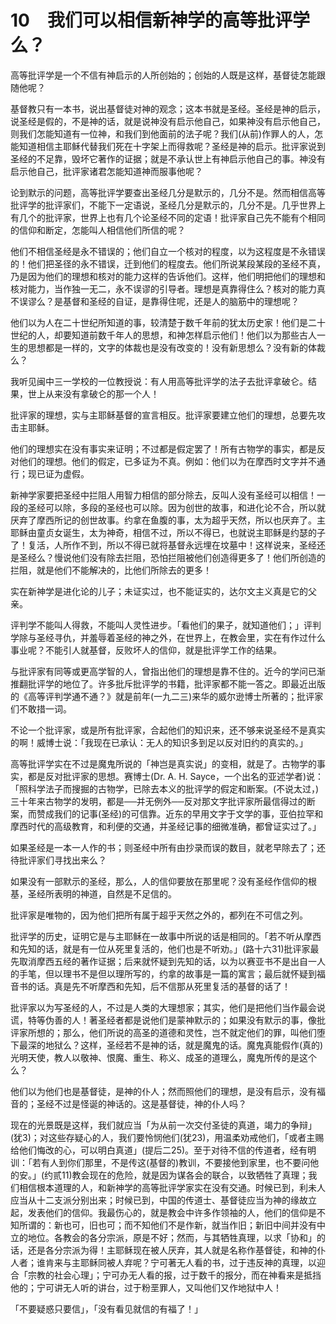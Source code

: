 # 10　我们可以相信新神学的高等批评学么？


高等批评学是一个不信有神启示的人所创始的；创始的人既是这样，基督徒怎能跟随他呢？

基督教只有一本书，说出基督徒对神的观念；这本书就是圣经。圣经是神的启示，说圣经是假的，不是神的话，就是说神没有启示他自己，如果神没有启示他自己，则我们怎能知道有一位神，和我们到他面前的法子呢？我们(从前)作罪人的人，怎能知道相信主耶稣代替我们死在十字架上而得救呢？圣经是神的启示。批评家说到圣经的不足靠，毁坏它著作的证据；就是不承认世上有神启示他自己的事。神没有启示他自己，批评家诸君怎能知道神而服事他呢？

论到默示的问题，高等批评学要查出圣经几分是默示的，几分不是。然而相信高等批评学的批评家们，不能下一定语说，圣经几分是默示的，几分不是。几乎世界上有几个的批评家，世界上也有几个论圣经不同的定语！批评家自己先不能有个相同的信仰和断定，怎能叫人相信他们所信的呢？

他们不相信圣经是永不错误的；他们自立一个核对的程度，以为这程度是不永错误的！他们把圣径的永不错误，迁到他们的程度去。他们所说某段某段的圣经不真，乃是因为他们的理想和核对的能力这样的告诉他们。这样，他们明把他们的理想和核对能力，当作独一无二，永不误谬的引导者。理想是真靠得住么？核对的能力真不误谬么？是基督和圣经的自证，是靠得住呢，还是人的脑筋中的理想呢？

他们以为人在二十世纪所知道的事，较清楚于数千年前的犹太历史家！他们是二十世纪的人，却要知道前数千年人的思想，和神怎样启示他们！他们以为那些古人一生的思想都是一样的，文字的体裁也是没有改变的！没有新思想么？没有新的体裁么？

我听见闽中三一学校的一位教授说：有人用高等批评学的法子去批评拿破仑。结果，世上从来没有拿破仑的那一个人！

批评家的理想，实与主耶稣基督的宣言相反。批评家要建立他们的理想，总要先攻击主耶稣。

他们的理想实在没有事实来证明；不过都是假定罢了！所有古物学的事实，都是反对他们的理想。他们的假定，已多证为不真。例如：他们以为在摩西时文字并不通行；现已证为虚假。

新神学家要把圣经中拦阻人用智力相信的部分除去，反叫人没有圣经可以相信！一段的圣经可以除，多段的圣经也可以除。因为创世的故事，和进化论不合，所以就厌弃了摩西所记的创世故事。约拿在鱼腹的事，太为超乎天然，所以也厌弃了。主耶稣由童贞女诞生，太为神奇，相信不过，所以不得已，也就说主耶稣是约瑟的子了！复活，人所作不到，所以不得已就将基督永远埋在坟墓中！这样说来，圣经还是圣经么？慢说他们没有除去拦阻，恐怕拦阻被他们创造得更多了！他们所创造的拦阻，就是他们不能解决的，比他们所除去的更多！

实在新神学是进化论的儿子；未证实过，也不能证实的，达尔文主义真是它的父亲。

评判学不能叫人得救，不能叫人灵性进步。「看他们的果子，就知道他们；」评判学除与圣经寻仇，并羞辱着圣经的神之外，在世界上，在教会里，实在有作过什么事业呢？不能引人就基督，反败坏人的信仰，就是批评学工作的结果。

与批评家有同等或更高学智的人，曾指出他们的理想是靠不住的。近今的学问已渐推翻批评学的地位了。许多批斥批评学的书籍，批评家都不能一答之。即最近出版的《高等评判学通不通？》就是前年(一九二三)来华的威尔逊博士所著的；批评家们不敢措一词。

不论一个批评家，或是所有批评家，合起他们的知识来，还不够来说圣经不是真实的啊！威博士说：「我现在已承认：无人的知识多到足以反对旧约的真实的。」

高等批评学实在不过是魔鬼所说的「神岂是真实说」的变相，就是了。古物学的事实，都是反对批评家的思想。赛博士(Dr. A. H. Sayce，一个出名的亚述学者)说：「照科学法子而搜掘的古物学，已除去本义的批评学的假定和断案。(不说太过，)三十年来古物学的发明，都是──并无例外──反对那文字批评家所最信得过的断案，而赞成我们的记事(圣经)的可信靠。近东的早用文字于文学的事，亚伯拉罕和摩西时代的高级教育，和利便的交通，并圣经记事的细微准确，都曾证实过了。」

如果圣经是一本一人作的书；则圣经中所有由抄录而误的数目，就老早除去了；还待批评家们寻找出来么？

如果没有一部默示的圣经，那么，人的信仰要放在那里呢？没有圣经作信仰的根基，圣经所表明的神道，自然是不足信的。

批评家是唯物的，因为他们把所有属于超乎天然之外的，都列在不可信之列。

批评学的历史，证明它是与主耶稣在一故事中所说的话是相同的。「若不听从摩西和先知的话，就是有一位从死里复活的，他们也是不听劝。」(路十六31)批评家最先取消摩西五经的著作证据；后来就怀疑到先知的话，以为以赛亚书不是出自一人的手笔，但以理书不是但以理所写的，约拿的故事是一篇的寓言；最后就怀疑到福音书的话。真是先不听摩西和先知，后不信那从死里复活的基督的话了！

批评家以为写圣经的人，不过是人类的大理想家；其实，他们是把他们当作最会说谎，特等伪善的人！著圣经者都是说他们是蒙神默示的；如果没有默示的事，像批评家所想的；那么，他们所说的高圣的道德和灵性，岂不就定他们的罪，叫他们堕下最深的地狱么？这样，圣经若不是神的话，就是魔鬼的话。魔鬼真能假作(真的)光明天使，教人以敬神、恨魔、重生、称义、成圣的道理么，魔鬼所传的是这个么？

他们以为他们也是基督徒，是神的仆人；然而照他们的理想，是没有启示，没有福音的；圣经不过是怪诞的神话的。这是基督徒，神的仆人吗？

现在的光景既是这样，我们就应当「为从前一次交付圣徒的真道，竭力的争辩」(犹3)；对这些存疑心的人，我们要怜悯他们(犹23)，用温柔劝戒他们，「或者主赐给他们悔改的心，可以明白真道」(提后二25)。至于对待不信的传道者，经有明训：「若有人到你们那里，不是传这(基督的)教训，不要接他到家里，也不要问他的安。」(约贰11)教会现在的危险，就是因为谋各会的联合，以致牺牲了真理；我们相信根本道理的人，和新神学的高等批评学家实在没有交通。时候已到，利未人应当从十二支派分别出来；时候已到，中国的传道士、基督徒应当为神的缘故立起，发表他们的信仰。我最伤心的，就是教会中许多作领袖的人，他们的信仰是不知所谓的：新也可，旧也可；而不知他们不是作新，就当作旧；新旧中间并没有中立的地位。各教会的各分宗派，原是不好；然而，与其牺牲真理，以求「协和」的话，还是各分宗派为得！主耶稣现在被人厌弃，其人就是名称作基督徒，和神的仆人者；谁肯来与主耶稣同被人弃呢？宁可著无人看的书，过于违反神的真理，以迎合「宗教的社会心理」；宁可办无人看的报，过于数千的报分，而在神看来是抵挡他的；宁可讲无人听的讲台，过于粉垩罪人，又叫他们又作地狱中人！

「不要疑惑只要信」，「没有看见就信的有福了！」

